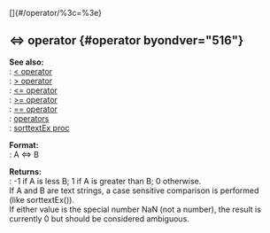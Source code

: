 []{#/operator/%3c=%3e}    
## \<=\> operator {#operator byondver="516"}    
**See also:**    
:   [\< operator](/ref/operator/%3c.md)    
:   [\> operator](/ref/operator/%3e.md)    
:   [\<= operator](/ref/operator/%3c=.md)    
:   [\>= operator](/ref/operator/%3e=.md)    
:   [== operator](/ref/operator/==.md)    
:   [operators](/ref/operator.md)    
:   [sorttextEx proc](/ref/proc/sorttextEx.md)    
<!-- -->    
**Format:**    
:   A \<=\> B    
<!-- -->    
**Returns:**    
:   -1 if A is less B; 1 if A is greater than B; 0 otherwise.    
If A and B are text strings, a case sensitive comparison is performed    
(like sorttextEx()).    
If either value is the special number NaN (not a number), the result is    
currently 0 but should be considered ambiguous.  